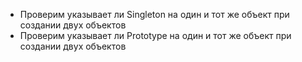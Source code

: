 * Проверим указывает ли Singleton на один и тот же объект при создании двух объектов
* Проверим указывает ли Prototype на один и тот же объект при создании двух объектов